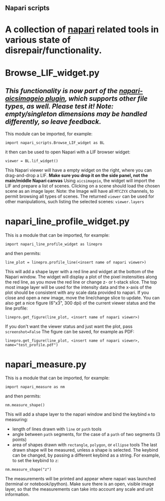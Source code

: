 ## Napari scripts
# A collection of [napari](https://napari.org) related tools in various state of disrepair/functionality.

# Browse_LIF_widget.py
## *This functionality is now part of the [napari-aicsimageio plugin](https://github.com/AllenCellModeling/napari-aicsimageio), which supports other file types, as well. Please test it! Note: empty/singleton dimensions may be handled differently, so leave feedback.*

This module can be imported, for example:
```
import napari_scripts.Browse_LIF_widget as BL
```
it then can be used to open Napari with a LIF browser widget:
```
viewer = BL.lif_widget()
```
This Napari viewer will have a empty widget on the right, where you can drag-and-drop a LIF. **Make sure you drop it on the side panel, not the main/middle Napari canvas** Using `aicsimageio`, the widget will import the LIF and prepare a list of scenes. Clicking on a scene should load the chosen scene as an image layer. Note: the Image will have all `MTCZYX` channels, to permit browsing all types of scenes. The returned `viewer` can be used for other manipulations, such listing the selected scenes: `viewer.layers`


# napari_line_profile_widget.py
This is a module that can be imported, for example:
```
import napari_line_profile_widget as linepro
```
and then permits:
```
line_plot = linepro.profile_line(<insert name of napari viewer>) 
```
This will add a shape layer with a red line and widget at the bottom of the Napari window. 
The widget will display a plot of the pixel instensities along the red line, as you move the red line or change z- or t-stack slice.
The top most image layer will be used for the intensity data and the x-axis of the plot should be consistent with any scale data provided to napari. If you close and open a new image, move the line/change slice to update.
You can also get a nice figure (6"x3", 300 dpi) of the current viewer status and the line profile:
```
linepro.get_figure(line_plot, <insert name of napari viewer>)
```
If you don't want the viewer status and just want the plot, pass `screenshot=False`
The figure can be saved, for example as PDF:
```
linepro.get_figure(line_plot, <insert name of napari viewer>, name="test_profile.pdf")
```

# napari_measure.py
This is a module that can be imported, for example:
```
import napari_measure as nm
```
and then permits:
```
nm.measure_shape()
```
This will add a shape layer to the napari window and bind the keybind `m` to measuring:
- length of lines drawn with `line` or `path` tools
- angle between `path` segments, for the case of a `path` of two segments (3 points)
- area of shapes drawn with `rectangle`, `polygon`, or `ellipse` tools
The last drawn shape will be measured, unless a shape is selected.
The keybind can be changed, by passing a different keybind as a string. For example, to set the keybind to `z`:
```
nm.measure_shape("z")
```
The measurements will be printed and appear where napari was launched (terminal or notebook/ipython). Make sure there is an open, visible image layer, so that the measurements can take into account any scale and unit information.
